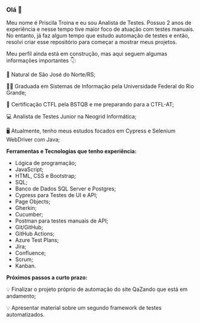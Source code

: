 

<!---
PriscilaTroina/PriscilaTroina is a ✨ special ✨ repository because its `README.md` (this file) appears on your GitHub profile.
You can click the Preview link to take a look at your changes.
--->




### Olá 👋 

Meu nome é Priscila Troina e eu sou Analista de Testes. Possuo 2 anos de experiência e nesse tempo tive maior foco de atuação com testes manuais. No entanto, já faz algum tempo que estudo automação de testes e então, resolvi criar esse repositório para começar a mostrar meus projetos.

Meu perfil ainda está em construção, mas aqui seguem algumas informações importantes 👇:

📍 Natural de São José do Norte/RS;

👨‍🎓 Graduada em Sistemas de Informação pela Universidade Federal do Rio Grande;

🔎 Certificação CTFL pela BSTQB e me preparando para a CTFL-AT;

💻 Analista de Testes Junior na Neogrid Informática;

🖥️ Atualmente, tenho meus estudos focados em Cypress e Selenium WebDriver com Java;


**Ferramentas e Tecnologias que tenho experiência:**

- Lógica de programação;
- JavaScript;
- HTML, CSS e Bootstrap;
- SQL;
- Banco de Dados SQL Server e Postgres;
- Cypress para Testes de UI e API;
- Page Objects;
- Gherkin;
- Cucumber;
- Postman para testes manuais de API;
- Git/GitHub;
- GitHub Actions;
- Azure Test Plans;
- Jira;
- Confluence;
- Scrum;
- Kanban.


**Próximos passos a curto prazo:**

💡 Finalizar o projeto próprio de automação do site QaZando que está em andamento;

💡 Apresentar material sobre um segundo framework de testes automatizados.

